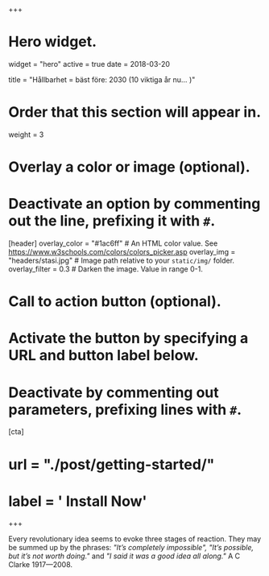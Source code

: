 +++
# Hero widget.
widget = "hero"
active = true
date = 2018-03-20

title = "Hållbarhet = bäst före: 2030 (10 viktiga år nu… )"

# Order that this section will appear in.
weight = 3

# Overlay a color or image (optional).
#   Deactivate an option by commenting out the line, prefixing it with `#`.
[header]
  overlay_color = "#1ac6ff"  # An HTML color value. See https://www.w3schools.com/colors/colors_picker.asp
  overlay_img = "headers/stasi.jpg"  # Image path relative to your `static/img/` folder.
  overlay_filter = 0.3  # Darken the image. Value in range 0-1.

# Call to action button (optional).
#   Activate the button by specifying a URL and button label below.
#   Deactivate by commenting out parameters, prefixing lines with `#`.
[cta]
#  url = "./post/getting-started/"
#  label = '<i class="fa fa-download"></i> Install Now'
+++

Every revolutionary idea seems to evoke three stages of reaction. They may be summed up by the phrases: *"It’s completely impossible", "It’s possible, but it’s not worth doing."* and *"I said it was a good idea all along."*
A C Clarke 1917—2008.


